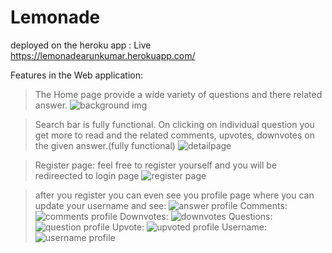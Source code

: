 # Lemonade


deployed on the heroku app : Live
https://lemonadearunkumar.herokuapp.com/




Features in the Web application:

> The Home page provide a wide variety of questions and there related answer.
> ![background img](https://user-images.githubusercontent.com/62498648/138255080-bd15de83-0b2c-4e15-b236-f2932bd6bd55.PNG)

> Search bar is fully functional.
> On clicking on individual question you get more to read and the related comments, upvotes, downvotes on the given answer.(fully functional)
> ![detailpage](https://user-images.githubusercontent.com/62498648/138255569-8c0f3e86-509e-4204-bb42-e50c22374cc1.PNG)

> Register page: feel free to register yourself and you will be redireected to login page
> ![register page](https://user-images.githubusercontent.com/62498648/138255641-1eb12be9-d83b-4935-bdc3-56e59e0ad32d.PNG)

> after you register you can even see you profile page where you can update your username and see: 
> ![answer profile](https://user-images.githubusercontent.com/62498648/138255724-59a40082-23c4-4036-b1d7-18665f77aa58.PNG)
>Comments:
>![comments profile](https://user-images.githubusercontent.com/62498648/138255798-28529d80-7119-4ed6-89d3-a44432186a0e.PNG)
>Downvotes:
>![downvotes](https://user-images.githubusercontent.com/62498648/138255906-bf95b3dd-75b2-4afa-a827-a22fabf5669c.PNG)
>Questions:
>![question profile](https://user-images.githubusercontent.com/62498648/138256101-f8aab699-aeae-4b91-a26f-d801fc90dcc0.PNG)
>Upvote:
>![upvoted profile](https://user-images.githubusercontent.com/62498648/138256172-14e27d3b-4f2b-48ec-a05b-9f6034b990cd.PNG)
>Username:
>![username profile](https://user-images.githubusercontent.com/62498648/138256250-300b4d06-ab71-4a25-a9fd-fbc8c21664d7.PNG)
